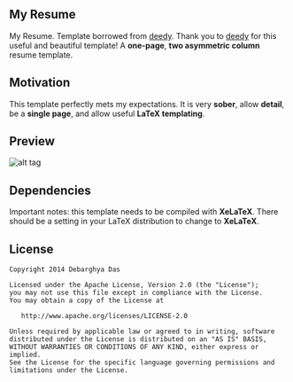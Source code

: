 ## My Resume

My Resume. Template borrowed from [deedy](https://github.com/deedydas/Deedy-Resume). Thank you to [deedy](https://github.com/deedydas/Deedy-Resume) for this useful and beautiful template!
A **one-page**, **two asymmetric column** resume template.

## Motivation

This template perfectly mets my expectations. It is very **sober**, allow **detail**, be a **single page**, and allow useful **LaTeX templating**.

## Preview

![alt tag](https://github.com/mxhduk/my-resume/blob/master/profil.jpg?raw=true)

## Dependencies

Important notes: this template needs to be compiled with **XeLaTeX**. There should be a setting in your LaTeX distribution to change to **XeLaTeX**.

## License
    Copyright 2014 Debarghya Das

    Licensed under the Apache License, Version 2.0 (the "License");
    you may not use this file except in compliance with the License.
    You may obtain a copy of the License at

       http://www.apache.org/licenses/LICENSE-2.0

    Unless required by applicable law or agreed to in writing, software
    distributed under the License is distributed on an "AS IS" BASIS,
    WITHOUT WARRANTIES OR CONDITIONS OF ANY KIND, either express or implied.
    See the License for the specific language governing permissions and
    limitations under the License.
